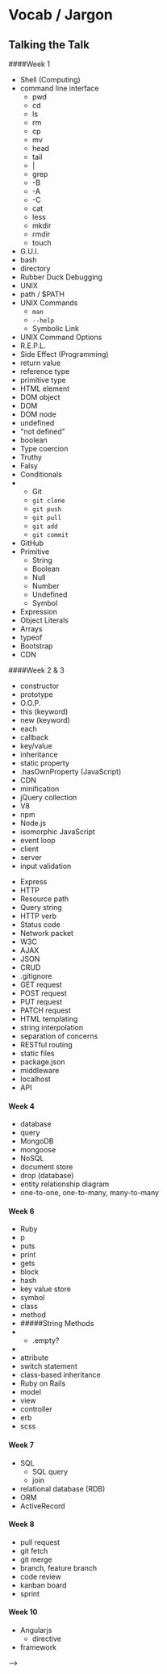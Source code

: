 # Vocab / Jargon
## Talking the Talk

####Week 1
* Shell (Computing)
* command line interface
  * pwd
  * cd
  * ls
  * rm
  * cp
  * mv
  * head
  * tail
  * |
  * grep
  * -B
  * -A
  * -C
  * cat
  * less
  * mkdir
  * rmdir
  * touch
* G.U.I.
* bash
* directory
* Rubber Duck Debugging
* UNIX
* path / $PATH
* UNIX Commands
  * `man`
  * `--help`
  * Symbolic Link
* UNIX Command Options
* R.E.P.L.
* Side Effect (Programming)
* return value
* reference type
* primitive type
* HTML element
* DOM object
* DOM
* DOM node
* undefined
* "not defined"
* boolean
* Type coercion
* Truthy
* Falsy
* Conditionals
* * Git
  * `git clone`
  * `git push`
  * `git pull`
  * `git add` 
  * `git commit`
* GitHub
* Primitive
  * String
  * Boolean
  * Null
  * Number
  * Undefined
  * Symbol
* Expression
* Object Literals
* Arrays
* typeof
* Bootstrap
* CDN


####Week 2 & 3
* constructor
* prototype
* O.O.P.
* this (keyword)
* new (keyword)
* each
* callback
* key/value
* inheritance
* static property
* .hasOwnProperty (JavaScript)
* CDN
* minification
* jQuery collection
* V8
* npm
* Node.js
* isomorphic JavaScript
* event loop
* client
* server
* input validation
<!-- ####Week 3 --> <!--  week 2 was only 2 days for WDI25 :-/ -->
* Express
* HTTP
* Resource path
* Query string
* HTTP verb
* Status code
* Network packet
* W3C
* AJAX
* JSON
* CRUD
* .gitignore
* GET request
* POST request
* PUT request
* PATCH request
* HTML templating
* string interpolation
* separation of concerns
* RESTful routing
* static files
* package.json
* middleware
* localhost
* API


#### Week 4
* database
* query
* MongoDB
* mongoose
* NoSQL
* document store
* drop (database)
* entity relationship diagram
* one-to-one, one-to-many, many-to-many

#### Week 6
* Ruby
* p 
* puts
* print
* gets
* block
* hash
* key value store
* symbol
* class
* method
* #####String Methods
* * .empty?
* 
* attribute
* switch statement
* class-based inheritance
* Ruby on Rails
* model
* view
* controller
* erb
* scss

#### Week 7
* SQL
  * SQL query
  * join
* relational database (RDB)
* ORM
* ActiveRecord

#### Week 8
* pull request
* git fetch
* git merge
* branch, feature branch
* code review
* kanban board
* sprint

#### Week 10
* Angularjs
  * directive
* framework

-->

